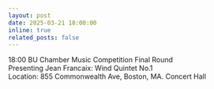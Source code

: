 ```yaml
---
layout: post
date: 2025-03-21 18:00:00
inline: true
related_posts: false
---
```


18:00 BU Chamber Music Competition Final Round  
Presenting Jean Francaix: Wind Quintet No.1  
Location: 855 Commonwealth Ave, Boston, MA. Concert Hall
